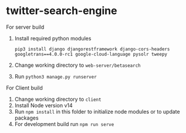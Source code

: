 # twitter-search-engine

For server build

1. Install required python modules
   
    `pip3 install django djangorestframework django-cors-headers googletrans==4.0.0-rc1 google-cloud-language pysolr tweepy`

3. Change working directory to `web-server/betasearch`
4. Run `python3 manage.py runserver`

For Client build

1. Change working directory to `client`
2. Install Node version v14
3. Run `npm install` in this folder to initialize node modules or to update packages
4. For development build run `npm run serve`
